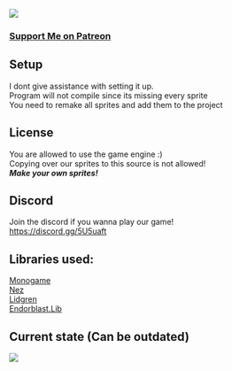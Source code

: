 ![](https://i.imgur.com/NT1sq6f.png)
### [Support Me on Patreon](https://www.patreon.com/zyrolul)


## Setup
I dont give assistance with setting it up.\
Program will not compile since its missing every sprite\
You need to remake all sprites and add them to the project


## License
You are allowed to use the game engine :)\
Copying over our sprites to this source is not allowed!\
***Make your own sprites!***


## Discord
Join the discord if you wanna play our game!\
https://discord.gg/5U5uaft


## Libraries used:
[Monogame](https://www.monogame.net/)\
[Nez](https://github.com/prime31/Nez)\
[Lidgren](https://github.com/lidgren/lidgren-network-gen3/)\
[Endorblast.Lib](https://github.com/zyrolul/endorblast)


## Current state (Can be outdated)
![](https://i.imgur.com/Kv9HOO1.gif)
